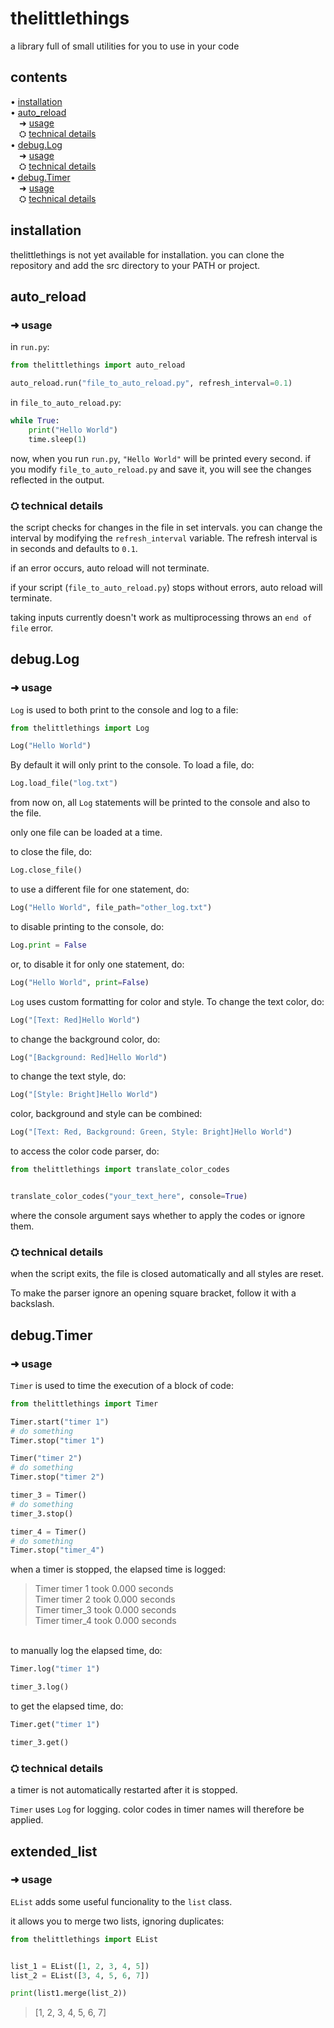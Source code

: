 # thelittlethings

a library full of small utilities for you to use in your code

## contents
• [installation](#installation)\
• [auto_reload](#auto_reload)\
&emsp;➜ [usage](#-usage)\
&emsp;⛭ [technical details](#-technical-details)\
• [debug.Log](#debug.Log)\
&emsp;➜ [usage](#-usage-1)\
&emsp;⛭ [technical details](#-technical-details-1)\
• [debug.Timer](#debug.Timer)\
&emsp;➜ [usage](#-usage-2)\
&emsp;⛭ [technical details](#-technical-details-2)

## installation
thelittlethings is not yet available for installation. you can clone the repository and add the src directory to your PATH or project.

## auto_reload

### ➜ usage

in ```run.py```:
```python
from thelittlethings import auto_reload

auto_reload.run("file_to_auto_reload.py", refresh_interval=0.1)
```

in ```file_to_auto_reload.py```:
```python
while True:
    print("Hello World")
    time.sleep(1)
```

now, when you run ```run.py```, ```"Hello World"``` will be printed every second. if you modify ```file_to_auto_reload.py``` and save it, you will see the changes reflected in the output.


### ⛭ technical details
the script checks for changes in the file in set intervals. you can change the interval by modifying the ```refresh_interval``` variable. The refresh interval is in seconds and defaults to ```0.1```.

if an error occurs, auto reload will not terminate.

if your script (```file_to_auto_reload.py```) stops without errors, auto reload will terminate.

taking inputs currently doesn't work as multiprocessing throws an ```end of file``` error.


## debug.Log

### ➜ usage
```Log``` is used to both print to the console and log to a file:
```python
from thelittlethings import Log

Log("Hello World")
```

By default it will only print to the console. To load a file, do:
```python
Log.load_file("log.txt")
```

from now on, all ```Log``` statements will be printed to the console and also to the file.

only one file can be loaded at a time.

to close the file, do:
```python
Log.close_file()
```

to use a different file for one statement, do:
```python
Log("Hello World", file_path="other_log.txt")
```

to disable printing to the console, do:
```python
Log.print = False
```

or, to disable it for only one statement, do:
```python
Log("Hello World", print=False)
```

```Log``` uses custom formatting for color and style. To change the text color, do:
```python
Log("[Text: Red]Hello World")
```

to change the background color, do:
```python
Log("[Background: Red]Hello World")
```

to change the text style, do:
```python
Log("[Style: Bright]Hello World")
```

color, background and style can be combined:
```python
Log("[Text: Red, Background: Green, Style: Bright]Hello World")
```

to access the color code parser, do:
```python
from thelittlethings import translate_color_codes


translate_color_codes("your_text_here", console=True)
```
where the console argument says whether to apply the codes or ignore them.


### ⛭ technical details
when the script exits, the file is closed automatically and all styles are reset.

To make the parser ignore an opening square bracket, follow it with a backslash.


## debug.Timer

### ➜ usage
```Timer``` is used to time the execution of a block of code:
```python
from thelittlethings import Timer

Timer.start("timer 1")
# do something
Timer.stop("timer 1")

Timer("timer 2")
# do something
Timer.stop("timer 2")

timer_3 = Timer()
# do something
timer_3.stop()

timer_4 = Timer()
# do something
Timer.stop("timer_4")
```

when a timer is stopped, the elapsed time is logged:
<!-- 
<img src="https://raw.githubusercontent.com/dots-git/thelittlethings/master/docs/assets/Timer_output.png" width="260" height="70" /> -->
> Timer timer 1 took 0.000 seconds\
> Timer timer 2 took 0.000 seconds\
> Timer timer_3 took 0.000 seconds\
> Timer timer_4 took 0.000 seconds

\
to manually log the elapsed time, do:
```python
Timer.log("timer 1")

timer_3.log()
```

to get the elapsed time, do:
```python
Timer.get("timer 1")

timer_3.get()
```

### ⛭ technical details
a timer is not automatically restarted after it is stopped. 

```Timer``` uses ```Log``` for logging. color codes in timer names will therefore be applied.

## extended_list

### ➜ usage
```EList``` adds some useful funcionality to the ```list``` class.

it allows you to merge two lists, ignoring duplicates:
```python
from thelittlethings import EList


list_1 = EList([1, 2, 3, 4, 5])
list_2 = EList([3, 4, 5, 6, 7])

print(list1.merge(list_2))
```
> [1, 2, 3, 4, 5, 6, 7]